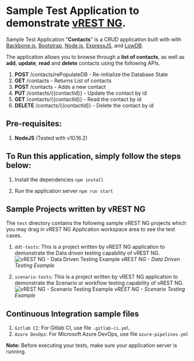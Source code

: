 # Sample Test Application to demonstrate [vREST NG](https://ng.vrest.io). #

Sample Test Application "**Contacts**" is a CRUD application built with with [Backbone.js](https://backbonejs.org/), [Bootstrap](https://getbootstrap.com/), [Node.js](https://nodejs.org/), [ExpressJS](https://expressjs.com/), and [LowDB](https://github.com/typicode/lowdb).

The application allows you to browse through a **list of contacts**, as well as **add**, **update**, **read** and **delete** contacts using the following APIs.

1. **POST** /contacts/rePopulateDB - Re-initialize the Database State
2. **GET** /contacts - Returns List of contacts
3. **POST** /contacts - Adds a new contact
4. **PUT** /contacts/{{contactId}} - Update the contact by id
5. **GET** /contacts/{{contactId}} - Read the contact by id
6. **DELETE** /contacts/{{contactId}} - Delete the contact by id

## Pre-requisites: ##
1. **NodeJS** (Tested with v10.16.2)

## To Run this application, simply follow the steps below: ##

1. Install the dependencies
```npm install```

2. Run the application server
```npm run start```

## Sample Projects written by vREST NG ##

The `test` directory contains the following sample vREST NG projects which you may drag in vREST NG Application workspace area to see the test cases.

1. `ddt-tests`: This is a project written by vREST NG application to demonstrate the Data driven testing capability of vREST NG.
![vREST NG - Data Driven Testing Example](assets/ddt-tests.png)
*vREST NG - Data Driven Testing Example*

2. `scenario-tests`: This is a project written by vREST NG application to demonstrate the Scenario or workflow testing capability of vREST NG.
![vREST NG - Scenario Testing Example](assets/scenario-tests.png)
*vREST NG - Scenario Testing Example*

## Continuous Integration sample files ##

1. `Gitlab CI`: For Gitlab CI, use file `.gitlab-ci.yml`.
2. `Azure DevOps`: For Microsoft Azure DevOps, use file `azure-pipelines.yml`

**Note:** Before executing your tests, make sure your application server is running.